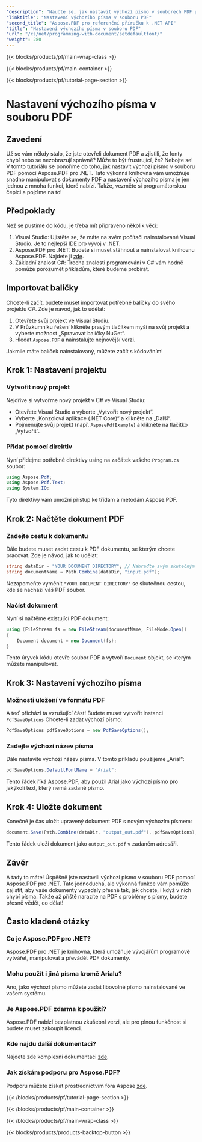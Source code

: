 ```yaml
---
"description": "Naučte se, jak nastavit výchozí písmo v souborech PDF pomocí Aspose.PDF pro .NET v tomto podrobném návodu. Ideální pro vývojáře, kteří chtějí vylepšit dokumenty PDF."
"linktitle": "Nastavení výchozího písma v souboru PDF"
"second_title": "Aspose.PDF pro referenční příručku k .NET API"
"title": "Nastavení výchozího písma v souboru PDF"
"url": "/cs/net/programming-with-document/setdefaultfont/"
"weight": 280
---
```


{{< blocks/products/pf/main-wrap-class >}}

{{< blocks/products/pf/main-container >}}

{{< blocks/products/pf/tutorial-page-section >}}

# Nastavení výchozího písma v souboru PDF

## Zavedení

Už se vám někdy stalo, že jste otevřeli dokument PDF a zjistili, že fonty chybí nebo se nezobrazují správně? Může to být frustrující, že? Nebojte se! V tomto tutoriálu se ponoříme do toho, jak nastavit výchozí písmo v souboru PDF pomocí Aspose.PDF pro .NET. Tato výkonná knihovna vám umožňuje snadno manipulovat s dokumenty PDF a nastavení výchozího písma je jen jednou z mnoha funkcí, které nabízí. Takže, vezměte si programátorskou čepici a pojďme na to!

## Předpoklady

Než se pustíme do kódu, je třeba mít připraveno několik věcí:

1. Visual Studio: Ujistěte se, že máte na svém počítači nainstalované Visual Studio. Je to nejlepší IDE pro vývoj v .NET.
2. Aspose.PDF pro .NET: Budete si muset stáhnout a nainstalovat knihovnu Aspose.PDF. Najdete ji [zde](https://releases.aspose.com/pdf/net/).
3. Základní znalost C#: Trocha znalosti programování v C# vám hodně pomůže porozumět příkladům, které budeme probírat.

## Importovat balíčky

Chcete-li začít, budete muset importovat potřebné balíčky do svého projektu C#. Zde je návod, jak to udělat:

1. Otevřete svůj projekt ve Visual Studiu.
2. V Průzkumníku řešení klikněte pravým tlačítkem myši na svůj projekt a vyberte možnost „Spravovat balíčky NuGet“.
3. Hledat `Aspose.PDF` a nainstalujte nejnovější verzi.

Jakmile máte balíček nainstalovaný, můžete začít s kódováním!

## Krok 1: Nastavení projektu

### Vytvořit nový projekt

Nejdříve si vytvořme nový projekt v C# ve Visual Studiu:

- Otevřete Visual Studio a vyberte „Vytvořit nový projekt“.
- Vyberte „Konzolová aplikace (.NET Core)“ a klikněte na „Další“.
- Pojmenujte svůj projekt (např. `AsposePdfExample`) a klikněte na tlačítko „Vytvořit“.

### Přidat pomocí direktiv

Nyní přidejme potřebné direktivy using na začátek vašeho `Program.cs` soubor:

```csharp
using Aspose.Pdf;
using Aspose.Pdf.Text;
using System.IO;
```

Tyto direktivy vám umožní přístup ke třídám a metodám Aspose.PDF.

## Krok 2: Načtěte dokument PDF

### Zadejte cestu k dokumentu

Dále budete muset zadat cestu k PDF dokumentu, se kterým chcete pracovat. Zde je návod, jak to udělat:

```csharp
string dataDir = "YOUR DOCUMENT DIRECTORY"; // Nahraďte svým skutečným adresářem
string documentName = Path.Combine(dataDir, "input.pdf");
```

Nezapomeňte vyměnit `"YOUR DOCUMENT DIRECTORY"` se skutečnou cestou, kde se nachází váš PDF soubor.

### Načíst dokument

Nyní si načtěme existující PDF dokument:

```csharp
using (FileStream fs = new FileStream(documentName, FileMode.Open))
{
    Document document = new Document(fs);
}
```

Tento úryvek kódu otevře soubor PDF a vytvoří `Document` objekt, se kterým můžete manipulovat.

## Krok 3: Nastavení výchozího písma

### Možnosti uložení ve formátu PDF

A teď přichází ta vzrušující část! Budete muset vytvořit instanci `PdfSaveOptions` Chcete-li zadat výchozí písmo:

```csharp
PdfSaveOptions pdfSaveOptions = new PdfSaveOptions();
```

### Zadejte výchozí název písma

Dále nastavíte výchozí název písma. V tomto příkladu použijeme „Arial“:

```csharp
pdfSaveOptions.DefaultFontName = "Arial";
```

Tento řádek říká Aspose.PDF, aby použil Arial jako výchozí písmo pro jakýkoli text, který nemá zadané písmo.

## Krok 4: Uložte dokument

Konečně je čas uložit upravený dokument PDF s novým výchozím písmem:

```csharp
document.Save(Path.Combine(dataDir, "output_out.pdf"), pdfSaveOptions);
```

Tento řádek uloží dokument jako `output_out.pdf` v zadaném adresáři.

## Závěr

A tady to máte! Úspěšně jste nastavili výchozí písmo v souboru PDF pomocí Aspose.PDF pro .NET. Tato jednoduchá, ale výkonná funkce vám pomůže zajistit, aby vaše dokumenty vypadaly přesně tak, jak chcete, i když v nich chybí písma. Takže až příště narazíte na PDF s problémy s písmy, budete přesně vědět, co dělat!

## Často kladené otázky

### Co je Aspose.PDF pro .NET?
Aspose.PDF pro .NET je knihovna, která umožňuje vývojářům programově vytvářet, manipulovat a převádět PDF dokumenty.

### Mohu použít i jiná písma kromě Arialu?
Ano, jako výchozí písmo můžete zadat libovolné písmo nainstalované ve vašem systému.

### Je Aspose.PDF zdarma k použití?
Aspose.PDF nabízí bezplatnou zkušební verzi, ale pro plnou funkčnost si budete muset zakoupit licenci.

### Kde najdu další dokumentaci?
Najdete zde komplexní dokumentaci [zde](https://reference.aspose.com/pdf/net/).

### Jak získám podporu pro Aspose.PDF?
Podporu můžete získat prostřednictvím fóra Aspose [zde](https://forum.aspose.com/c/pdf/10).

{{< /blocks/products/pf/tutorial-page-section >}}

{{< /blocks/products/pf/main-container >}}

{{< /blocks/products/pf/main-wrap-class >}}

{{< blocks/products/products-backtop-button >}}